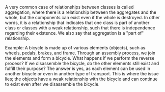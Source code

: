 A very common case of relationships between classes is called aggregation, where there is a relationship between the aggregates and the whole, but the components can exist even if the whole is destroyed. In other words, it is a relationship that indicates that one class is part of another class or classes with a weak relationship, such that there is independence regarding their existence. We also say that aggregation is a "part of" relationship.

Example: A bicycle is made up of various elements (objects), such as wheels, pedals, brakes, and frame. Through an assembly process, we join the elements and form a bicycle. What happens if we perform the reverse process? If we disassemble the bicycle, do the other elements still exist and fulfill their purpose? The answer is yes, as each element can be used in another bicycle or even in another type of transport. This is where the issue lies; the objects have a weak relationship with the bicycle and can continue to exist even after we disassemble the bicycle.